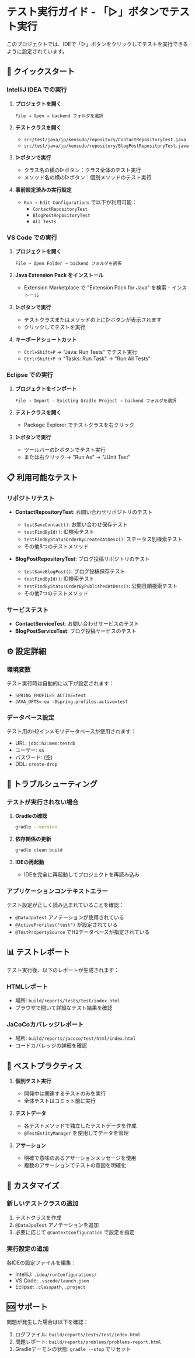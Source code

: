 # テスト実行ガイド - 「▷」ボタンでテスト実行

このプロジェクトでは、IDEで「▷」ボタンをクリックしてテストを実行できるように設定されています。

## 🚀 クイックスタート

### IntelliJ IDEA での実行

1. **プロジェクトを開く**
   ```
   File → Open → backend フォルダを選択
   ```

2. **テストクラスを開く**
   - `src/test/java/jp/kensudo/repository/ContactRepositoryTest.java`
   - `src/test/java/jp/kensudo/repository/BlogPostRepositoryTest.java`

3. **▷ボタンで実行**
   - クラス名の横の▷ボタン：クラス全体のテスト実行
   - メソッド名の横の▷ボタン：個別メソッドのテスト実行

4. **事前設定済みの実行設定**
   - `Run → Edit Configurations` で以下が利用可能：
     - `ContactRepositoryTest`
     - `BlogPostRepositoryTest`
     - `All Tests`

### VS Code での実行

1. **プロジェクトを開く**
   ```
   File → Open Folder → backend フォルダを選択
   ```

2. **Java Extension Pack をインストール**
   - Extension Marketplace で "Extension Pack for Java" を検索・インストール

3. **▷ボタンで実行**
   - テストクラスまたはメソッドの上に▷ボタンが表示されます
   - クリックしてテストを実行

4. **キーボードショートカット**
   - `Ctrl+Shift+P` → "Java: Run Tests" でテスト実行
   - `Ctrl+Shift+P` → "Tasks: Run Task" → "Run All Tests"

### Eclipse での実行

1. **プロジェクトをインポート**
   ```
   File → Import → Existing Gradle Project → backend フォルダを選択
   ```

2. **テストクラスを開く**
   - Package Explorer でテストクラスを右クリック

3. **▷ボタンで実行**
   - ツールバーの▷ボタンでテスト実行
   - または右クリック → "Run As" → "JUnit Test"

## 📋 利用可能なテスト

### リポジトリテスト
- **ContactRepositoryTest**: お問い合わせリポジトリのテスト
  - `testSaveContact()`: お問い合わせ保存テスト
  - `testFindById()`: ID検索テスト
  - `testFindByStatusOrderByCreatedAtDesc()`: ステータス別検索テスト
  - その他8つのテストメソッド

- **BlogPostRepositoryTest**: ブログ投稿リポジトリのテスト
  - `testSaveBlogPost()`: ブログ投稿保存テスト
  - `testFindById()`: ID検索テスト
  - `testFindByStatusOrderByPublishedAtDesc()`: 公開日順検索テスト
  - その他7つのテストメソッド

### サービステスト
- **ContactServiceTest**: お問い合わせサービスのテスト
- **BlogPostServiceTest**: ブログ投稿サービスのテスト

## ⚙️ 設定詳細

### 環境変数
テスト実行時は自動的に以下が設定されます：
- `SPRING_PROFILES_ACTIVE=test`
- `JAVA_OPTS=-ea -Dspring.profiles.active=test`

### データベース設定
テスト用のH2インメモリデータベースが使用されます：
- URL: `jdbc:h2:mem:testdb`
- ユーザー: `sa`
- パスワード: (空)
- DDL: `create-drop`

## 🔧 トラブルシューティング

### テストが実行されない場合

1. **Gradleの確認**
   ```bash
   gradle --version
   ```

2. **依存関係の更新**
   ```bash
   gradle clean build
   ```

3. **IDEの再起動**
   - IDEを完全に再起動してプロジェクトを再読み込み

### アプリケーションコンテキストエラー

テスト設定が正しく読み込まれていることを確認：
- `@DataJpaTest` アノテーションが使用されている
- `@ActiveProfiles("test")` が設定されている
- `@TestPropertySource` でH2データベースが指定されている

## 📊 テストレポート

テスト実行後、以下のレポートが生成されます：

### HTMLレポート
- 場所: `build/reports/tests/test/index.html`
- ブラウザで開いて詳細なテスト結果を確認

### JaCoCoカバレッジレポート
- 場所: `build/reports/jacoco/test/html/index.html`
- コードカバレッジの詳細を確認

## 🎯 ベストプラクティス

1. **個別テスト実行**
   - 開発中は関連するテストのみを実行
   - 全体テストはコミット前に実行

2. **テストデータ**
   - 各テストメソッドで独立したテストデータを作成
   - `@TestEntityManager` を使用してデータを管理

3. **アサーション**
   - 明確で意味のあるアサーションメッセージを使用
   - 複数のアサーションでテストの意図を明確化

## 📝 カスタマイズ

### 新しいテストクラスの追加

1. テストクラスを作成
2. `@DataJpaTest` アノテーションを追加
3. 必要に応じて `@ContextConfiguration` で設定を指定

### 実行設定の追加

各IDEの設定ファイルを編集：
- IntelliJ: `.idea/runConfigurations/`
- VS Code: `.vscode/launch.json`
- Eclipse: `.classpath`, `.project`

## 🆘 サポート

問題が発生した場合は以下を確認：
1. ログファイル: `build/reports/tests/test/index.html`
2. 問題レポート: `build/reports/problems/problems-report.html`
3. Gradleデーモンの状態: `gradle --stop` でリセット 